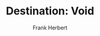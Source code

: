 ---
layout: book-review
title: "Destination: Void"
author: "Frank Herbert"
cover: assets/img/book_covers/destination_void.jpg
finished: 2024-05-19
rating: 3
goodreads_url: "https://www.goodreads.com/review/show/6518866526"
review: >
  An interesting discourse about human consciousness and what it really means to be conscious. The story flows really really well and there is absolutely no time to take a breather. The technical discussions sometimes get a bit convoluted and hard to follow, especially since most of the time they don't seem to be making a lot of sense practically (but it is science fiction after all). I loved the 'horror' robox sequence towards the end, it was my favourite bit of storytelling in the book.
  
 
  Overall, a decently written book which gets a bit twisted at times and has a few sparks of fascinating discussion about the human condition.
---